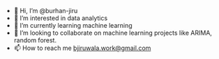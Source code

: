 - 👋 Hi, I’m @burhan-jiru
- 👀 I’m interested in data analytics
- 🌱 I’m currently learning machine learning
- 💞️ I’m looking to collaborate on machine learning projects like ARIMA, random forest.
- 📫 How to reach me bjiruwala.work@gmail.com

<!---
burhan-jiru/burhan-jiru is a ✨ special ✨ repository because its `README.md` (this file) appears on your GitHub profile.
You can click the Preview link to take a look at your changes.
--->
